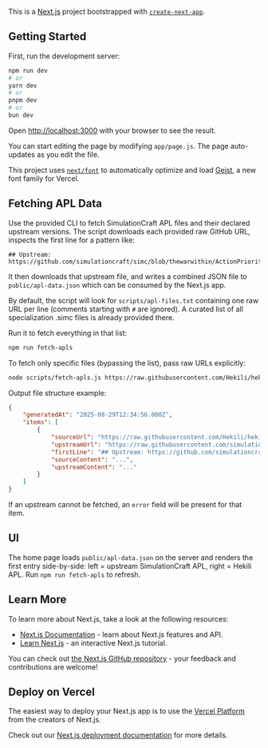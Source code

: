 This is a [Next.js](https://nextjs.org) project bootstrapped with [`create-next-app`](https://github.com/vercel/next.js/tree/canary/packages/create-next-app).

## Getting Started

First, run the development server:

```bash
npm run dev
# or
yarn dev
# or
pnpm dev
# or
bun dev
```

Open [http://localhost:3000](http://localhost:3000) with your browser to see the result.

You can start editing the page by modifying `app/page.js`. The page auto-updates as you edit the file.

This project uses [`next/font`](https://nextjs.org/docs/app/building-your-application/optimizing/fonts) to automatically optimize and load [Geist](https://vercel.com/font), a new font family for Vercel.

## Fetching APL Data

Use the provided CLI to fetch SimulationCraft APL files and their declared upstream versions. The script downloads each provided raw GitHub URL, inspects the first line for a pattern like:

```
## Upstream: https://github.com/simulationcraft/simc/blob/thewarwithin/ActionPriorityLists/default/demonhunter_havoc.simc
```

It then downloads that upstream file, and writes a combined JSON file to `public/apl-data.json` which can be consumed by the Next.js app.

By default, the script will look for `scripts/apl-files.txt` containing one raw URL per line (comments starting with `#` are ignored). A curated list of all specialization .simc files is already provided there.

Run it to fetch everything in that list:

```bash
npm run fetch-apls
```

To fetch only specific files (bypassing the list), pass raw URLs explicitly:

```bash
node scripts/fetch-apls.js https://raw.githubusercontent.com/Hekili/hekili/thewarwithin/TheWarWithin/Priorities/DemonHunterHavoc.simc https://raw.githubusercontent.com/Hekili/hekili/thewarwithin/Another/File.simc
```

Output file structure example:

```json
{
	"generatedAt": "2025-08-29T12:34:56.000Z",
	"items": [
		{
			"sourceUrl": "https://raw.githubusercontent.com/Hekili/hekili/.../DemonHunterHavoc.simc",
			"upstreamUrl": "https://raw.githubusercontent.com/simulationcraft/simc/.../demonhunter_havoc.simc",
			"firstLine": "## Upstream: https://github.com/simulationcraft/simc/blob/.../demonhunter_havoc.simc",
			"sourceContent": "...",
			"upstreamContent": "..."
		}
	]
}
```

If an upstream cannot be fetched, an `error` field will be present for that item.

## UI

The home page loads `public/apl-data.json` on the server and renders the first entry side-by-side: left = upstream SimulationCraft APL, right = Hekili APL. Run `npm run fetch-apls` to refresh.

## Learn More

To learn more about Next.js, take a look at the following resources:

- [Next.js Documentation](https://nextjs.org/docs) - learn about Next.js features and API.
- [Learn Next.js](https://nextjs.org/learn) - an interactive Next.js tutorial.

You can check out [the Next.js GitHub repository](https://github.com/vercel/next.js) - your feedback and contributions are welcome!

## Deploy on Vercel

The easiest way to deploy your Next.js app is to use the [Vercel Platform](https://vercel.com/new?utm_medium=default-template&filter=next.js&utm_source=create-next-app&utm_campaign=create-next-app-readme) from the creators of Next.js.

Check out our [Next.js deployment documentation](https://nextjs.org/docs/app/building-your-application/deploying) for more details.

